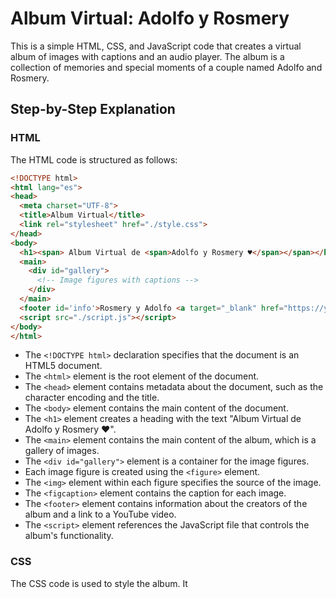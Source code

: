  # Album Virtual: Adolfo y Rosmery

This is a simple HTML, CSS, and JavaScript code that creates a virtual album of images with captions and an audio player. The album is a collection of memories and special moments of a couple named Adolfo and Rosmery.

## Step-by-Step Explanation

### HTML

The HTML code is structured as follows:

```html
<!DOCTYPE html>
<html lang="es">
<head>
  <meta charset="UTF-8">
  <title>Album Virtual</title>
  <link rel="stylesheet" href="./style.css">
</head>
<body>
  <h1><span> Album Virtual de <span>Adolfo y Rosmery ♥</span></span></h1>
  <main>
    <div id="gallery">
      <!-- Image figures with captions -->
    </div>
  </main>
  <footer id='info'>Rosmery y Adolfo <a target="_blank" href="https://youtu.be/vOzHbrYHpQ0?si=u1XTAV5MuixvXPC2">30-10-2022</a></footer>
  <script src="./script.js"></script>
</body>
</html>
```

- The `<!DOCTYPE html>` declaration specifies that the document is an HTML5 document.
- The `<html>` element is the root element of the document.
- The `<head>` element contains metadata about the document, such as the character encoding and the title.
- The `<body>` element contains the main content of the document.
- The `<h1>` element creates a heading with the text "Album Virtual de Adolfo y Rosmery ♥".
- The `<main>` element contains the main content of the album, which is a gallery of images.
- The `<div id="gallery">` element is a container for the image figures.
- Each image figure is created using the `<figure>` element.
- The `<img>` element within each figure specifies the source of the image.
- The `<figcaption>` element contains the caption for each image.
- The `<footer>` element contains information about the creators of the album and a link to a YouTube video.
- The `<script>` element references the JavaScript file that controls the album's functionality.

### CSS

The CSS code is used to style the album. It
